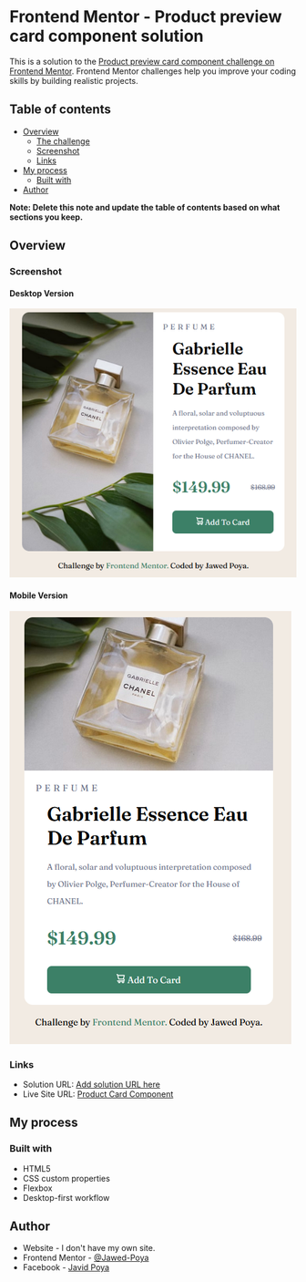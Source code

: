 # Frontend Mentor - Product preview card component solution

This is a solution to the [Product preview card component challenge on Frontend Mentor](https://www.frontendmentor.io/challenges/product-preview-card-component-GO7UmttRfa). Frontend Mentor challenges help you improve your coding skills by building realistic projects. 

## Table of contents

- [Overview](#overview)
  - [The challenge](#the-challenge)
  - [Screenshot](#screenshot)
  - [Links](#links)
- [My process](#my-process)
  - [Built with](#built-with)   
- [Author](#author) 

**Note: Delete this note and update the table of contents based on what sections you keep.**

## Overview
 
### Screenshot

#### Desktop Version
![](./design/screenshot-desktop.png)

#### Mobile Version
![](./design/screenshot-mobile.png)

### Links

- Solution URL: [Add solution URL here](https://your-solution-url.com)
- Live Site URL: [Product Card Component](https://jawed-poya.github.io/product-preview-card-component/)

## My process

### Built with

- HTML5
- CSS custom properties
- Flexbox
- Desktop-first workflow
 
 
## Author

- Website - I don't have my own site.
- Frontend Mentor - [@Jawed-Poya](https://www.frontendmentor.io/profile/Jawed-Poya) 
- Facebook - [Javid Poya](https://www.facebook.com/JPking.2021/)

